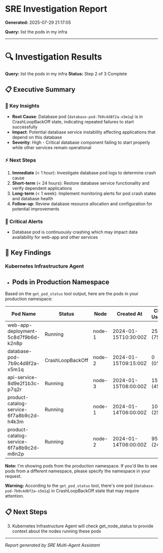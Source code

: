 # SRE Investigation Report

**Generated:** 2025-07-29 21:17:05

**Query:** list the pods in my infra

---

# 🔍 Investigation Results

**Query:** list the pods in my infra
**Status:** Step 2 of 3 Complete

## 📋 Executive Summary

### 🎯 Key Insights
- **Root Cause**: Database pod (`database-pod-7b9c4d8f2a-x5m1q`) is in CrashLoopBackOff state, indicating repeated failures to start successfully
- **Impact**: Potential database service instability affecting applications that depend on this database
- **Severity**: High - Critical database component failing to start properly while other services remain operational

### ⚡ Next Steps
1. **Immediate** (< 1 hour): Investigate database pod logs to determine crash cause
2. **Short-term** (< 24 hours): Restore database service functionality and verify dependent applications
3. **Long-term** (< 1 week): Implement monitoring alerts for pod crash states and database health
4. **Follow-up**: Review database resource allocation and configuration for potential improvements

### 🚨 Critical Alerts
- Database pod is continuously crashing which may impact data availability for web-app and other services

## 🎯 Key Findings

### Kubernetes Infrastructure Agent
- ## Pods in Production Namespace

Based on the `get_pod_status` tool output, here are the pods in your production namespace:

| Pod Name | Status | Node | Created At | CPU Usage | Memory Usage |
|----------|--------|------|------------|-----------|--------------|
| web-app-deployment-5c8d7f9b6d-k2n8p | Running | node-1 | 2024-01-15T10:30:00Z | 250m (75%) | 512Mi (85%) |
| database-pod-7b9c4d8f2a-x5m1q | CrashLoopBackOff | node-2 | 2024-01-15T09:15:00Z | 0 (0%) | 0 (0%) |
| api-service-8d9e2f1b3c-p7q2r | Running | node-3 | 2024-01-15T08:00:00Z | 150m (45%) | 256Mi (60%) |
| product-catalog-service-6f7a8b9c2d-h4k3m | Running | node-1 | 2024-01-14T06:00:00Z | 100m (25%) | 256Mi (40%) |
| product-catalog-service-6f7a8b9c2d-m8n2p | Running | node-2 | 2024-01-14T06:00:00Z | 95m (24%) | 248Mi (39%) |

**Note:** I'm showing pods from the production namespace. If you'd like to see pods from a different namespace, please specify the namespace in your request.

**Warning:** According to the `get_pod_status` tool, there's one pod (`database-pod-7b9c4d8f2a-x5m1q`) in CrashLoopBackOff state that may require attention.

## 📋 Next Steps

3. Kubernetes Infrastructure Agent will check get_node_status to provide context about the nodes running these pods


---
*Report generated by SRE Multi-Agent Assistant*
